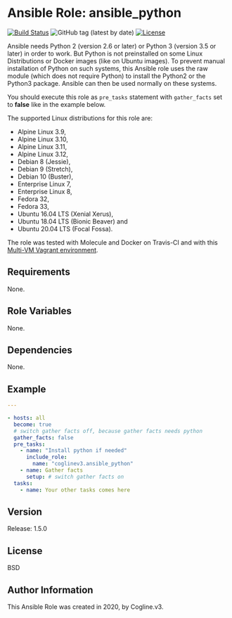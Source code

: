 # Ansible Role: ansible_python

[![Build Status](https://travis-ci.org/coglinev3/ansible-role-ansible_python.svg?branch=master)](https://travis-ci.org/coglinev3/ansible-role-ansible_python) ![GitHub tag (latest by date)](https://img.shields.io/github/v/tag/coglinev3/ansible-role-ansible_python) [![License](https://img.shields.io/badge/License-BSD%203--Clause-blue.svg)](https://raw.githubusercontent.com/coglinev3/ansible-role-ansible_python/master/LICENSE)

Ansible needs Python 2 (version 2.6 or later) or Python 3 (version 3.5 or later) in order to work. But Python is not preinstalled on some Linux Distributions or Docker images (like on Ubuntu images). To prevent manual installation of Python on such systems, this Ansible role uses the raw module (which does not require Python) to install the Python2 or the Python3 package. Ansible can then be used normally on these systems.

You should execute this role as `pre_tasks` statement with `gather_facts` set to **false** like in the example below.

The supported Linux distributions for this role are:

* Alpine Linux 3.9,
* Alpine Linux 3.10,
* Alpine Linux 3.11,
* Alpine Linux 3.12,
* Debian 8 (Jessie),
* Debian 9 (Stretch),
* Debian 10 (Buster),
* Enterprise Linux 7, 
* Enterprise Linux 8, 
* Fedora 32,
* Fedora 33,
* Ubuntu 16.04 LTS (Xenial Xerus),
* Ubuntu 18.04 LTS (Bionic Beaver) and
* Ubuntu 20.04 LTS (Focal Fossa).

The role was tested with Molecule and Docker on Travis-CI and with this [Multi-VM Vagrant environment](https://ansible-development.readthedocs.io/ "Vagrant environment for Developing and Testing Ansible Roles").


## Requirements

None.

## Role Variables

None.

## Dependencies

None.

## Example


```yml
---

- hosts: all
  become: true
  # switch gather facts off, becauѕe gather facts needs python
  gather_facts: false
  pre_tasks:
    - name: "Install python if needed"
      include_role:
        name: "coglinev3.ansible_python"
    - name: Gather facts
      setup: # switch gather facts on
  tasks:
    - name: Your other tasks comes here
```

## Version

Release: 1.5.0

## License

BSD

## Author Information

This Ansible Role was created in 2020, by Cogline.v3.
